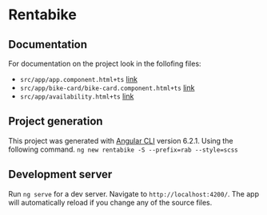 # Rentabike


## Documentation 
For documentation on the project look in the follofing files:
 - `src/app/app.component.html+ts` [link](https://github.com/Habberlabber/rentabike/tree/master/src/app)
 - `src/app/bike-card/bike-card.component.html+ts` [link](https://github.com/Habberlabber/rentabike/tree/master/src/app/bike-card)
 - `src/app/availability.html+ts` [link](https://github.com/Habberlabber/rentabike/tree/master/src/app/availability)

## Project generation
This project was generated with [Angular CLI](https://github.com/angular/angular-cli) version 6.2.1.
Using the following command.
`ng new rentabike -S --prefix=rab --style=scss`

## Development server

Run `ng serve` for a dev server. Navigate to `http://localhost:4200/`. The app will automatically reload if you change any of the source files.
